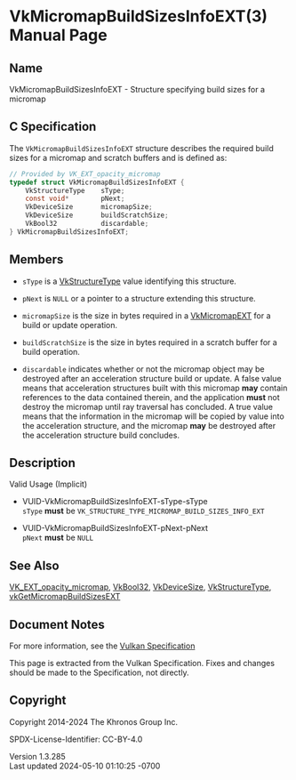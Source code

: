 # VkMicromapBuildSizesInfoEXT(3) Manual Page

## Name

VkMicromapBuildSizesInfoEXT - Structure specifying build sizes for a
micromap



## <a href="#_c_specification" class="anchor"></a>C Specification

The `VkMicromapBuildSizesInfoEXT` structure describes the required build
sizes for a micromap and scratch buffers and is defined as:

``` c
// Provided by VK_EXT_opacity_micromap
typedef struct VkMicromapBuildSizesInfoEXT {
    VkStructureType    sType;
    const void*        pNext;
    VkDeviceSize       micromapSize;
    VkDeviceSize       buildScratchSize;
    VkBool32           discardable;
} VkMicromapBuildSizesInfoEXT;
```

## <a href="#_members" class="anchor"></a>Members

- `sType` is a [VkStructureType](https://registry.khronos.org/vulkan/specs/1.3-extensions/man/html/VkStructureType.html) value identifying
  this structure.

- `pNext` is `NULL` or a pointer to a structure extending this
  structure.

- `micromapSize` is the size in bytes required in a
  [VkMicromapEXT](https://registry.khronos.org/vulkan/specs/1.3-extensions/man/html/VkMicromapEXT.html) for a build or update operation.

- `buildScratchSize` is the size in bytes required in a scratch buffer
  for a build operation.

- `discardable` indicates whether or not the micromap object may be
  destroyed after an acceleration structure build or update. A false
  value means that acceleration structures built with this micromap
  **may** contain references to the data contained therein, and the
  application **must** not destroy the micromap until ray traversal has
  concluded. A true value means that the information in the micromap
  will be copied by value into the acceleration structure, and the
  micromap **may** be destroyed after the acceleration structure build
  concludes.

## <a href="#_description" class="anchor"></a>Description

Valid Usage (Implicit)

- <a href="#VUID-VkMicromapBuildSizesInfoEXT-sType-sType"
  id="VUID-VkMicromapBuildSizesInfoEXT-sType-sType"></a>
  VUID-VkMicromapBuildSizesInfoEXT-sType-sType  
  `sType` **must** be `VK_STRUCTURE_TYPE_MICROMAP_BUILD_SIZES_INFO_EXT`

- <a href="#VUID-VkMicromapBuildSizesInfoEXT-pNext-pNext"
  id="VUID-VkMicromapBuildSizesInfoEXT-pNext-pNext"></a>
  VUID-VkMicromapBuildSizesInfoEXT-pNext-pNext  
  `pNext` **must** be `NULL`

## <a href="#_see_also" class="anchor"></a>See Also

[VK_EXT_opacity_micromap](https://registry.khronos.org/vulkan/specs/1.3-extensions/man/html/VK_EXT_opacity_micromap.html),
[VkBool32](https://registry.khronos.org/vulkan/specs/1.3-extensions/man/html/VkBool32.html), [VkDeviceSize](https://registry.khronos.org/vulkan/specs/1.3-extensions/man/html/VkDeviceSize.html),
[VkStructureType](https://registry.khronos.org/vulkan/specs/1.3-extensions/man/html/VkStructureType.html),
[vkGetMicromapBuildSizesEXT](https://registry.khronos.org/vulkan/specs/1.3-extensions/man/html/vkGetMicromapBuildSizesEXT.html)

## <a href="#_document_notes" class="anchor"></a>Document Notes

For more information, see the <a
href="https://registry.khronos.org/vulkan/specs/1.3-extensions/html/vkspec.html#VkMicromapBuildSizesInfoEXT"
target="_blank" rel="noopener">Vulkan Specification</a>

This page is extracted from the Vulkan Specification. Fixes and changes
should be made to the Specification, not directly.

## <a href="#_copyright" class="anchor"></a>Copyright

Copyright 2014-2024 The Khronos Group Inc.

SPDX-License-Identifier: CC-BY-4.0

Version 1.3.285  
Last updated 2024-05-10 01:10:25 -0700
